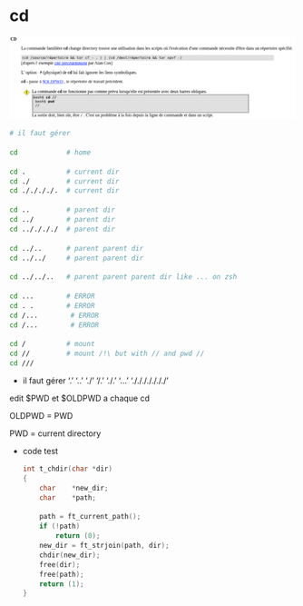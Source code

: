# cd

![Screenshot from 2022-06-11 22-15-41.png](cd%205d0c0f8be08e4131a4baffb2bbd3b0d6/Screenshot_from_2022-06-11_22-15-41.png)

```bash
# il faut gérer

cd            # home

cd .          # current dir
cd ./         # current dir
cd ././././.  # current dir

cd ..         # parent dir
cd ../        # parent dir
cd .././././  # parent dir

cd ../..      # parent parent dir
cd ../../     # parent parent dir

cd ../../..   # parent parent parent dir like ... on zsh

cd ...        # ERROR
cd . .        # ERROR
cd /...        # ERROR
cd /...        # ERROR

cd /          # mount
cd //         # mount /!\ but with // and pwd //
cd ///
```

- il faut gérer ‘.’ ‘..’ ‘./’ ‘/.’ ‘./.’ ‘…’ ‘./././././././’

edit $PWD et $OLDPWD a chaque cd 

OLDPWD = PWD

PWD = current directory 

- code test
    
    ```c
    int t_chdir(char *dir)
    {
    	char	*new_dir;
    	char	*path;
    
    	path = ft_current_path();
    	if (!path)
    		return (0);
    	new_dir = ft_strjoin(path, dir);
    	chdir(new_dir);
    	free(dir);
    	free(path);
    	return (1);
    }
    ```